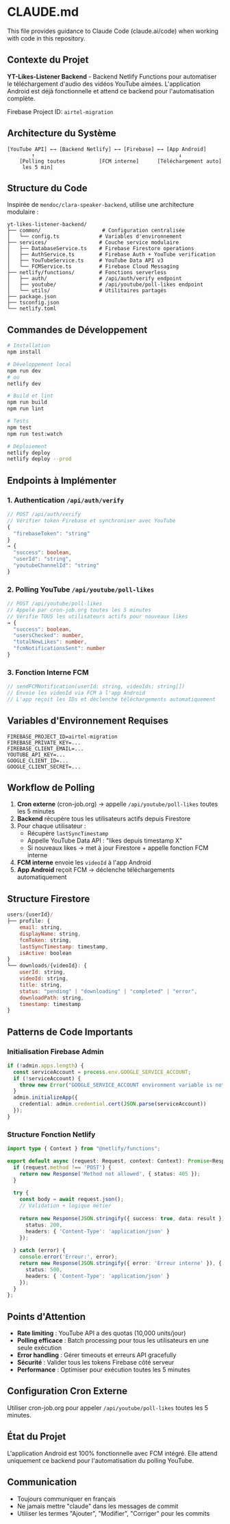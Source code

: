 # CLAUDE.md

This file provides guidance to Claude Code (claude.ai/code) when working with code in this repository.

## Contexte du Projet

**YT-Likes-Listener Backend** - Backend Netlify Functions pour automatiser le téléchargement d'audio des vidéos YouTube aimées. L'application Android est déjà fonctionnelle et attend ce backend pour l'automatisation complète.

Firebase Project ID: `airtel-migration`

## Architecture du Système

```
[YouTube API] ←→ [Backend Netlify] ←→ [Firebase] ←→ [App Android]
        ↑                                               ↓
    [Polling toutes           [FCM interne]      [Téléchargement auto]
     les 5 min]
```

## Structure du Code

Inspirée de `mendoc/clara-speaker-backend`, utilise une architecture modulaire :

```
yt-likes-listener-backend/
├── common/                    # Configuration centralisée
│   └── config.ts             # Variables d'environnement
├── services/                 # Couche service modulaire
│   ├── DatabaseService.ts    # Firebase Firestore operations
│   ├── AuthService.ts        # Firebase Auth + YouTube verification
│   ├── YouTubeService.ts     # YouTube Data API v3
│   └── FCMService.ts         # Firebase Cloud Messaging
├── netlify/functions/        # Fonctions serverless
│   ├── auth/                 # /api/auth/verify endpoint
│   ├── youtube/              # /api/youtube/poll-likes endpoint
│   └── utils/                # Utilitaires partagés
├── package.json
├── tsconfig.json
└── netlify.toml
```

## Commandes de Développement

```bash
# Installation
npm install

# Développement local
npm run dev
# ou
netlify dev

# Build et lint
npm run build
npm run lint

# Tests
npm test
npm run test:watch

# Déploiement
netlify deploy
netlify deploy --prod
```

## Endpoints à Implémenter

### 1. Authentication `/api/auth/verify`
```typescript
// POST /api/auth/verify
// Vérifier token Firebase et synchroniser avec YouTube
{
  "firebaseToken": "string"
} 
→ {
  "success": boolean,
  "userId": "string", 
  "youtubeChannelId": "string"
}
```

### 2. Polling YouTube `/api/youtube/poll-likes`
```typescript
// POST /api/youtube/poll-likes
// Appelé par cron-job.org toutes les 5 minutes
// Vérifie TOUS les utilisateurs actifs pour nouveaux likes
→ {
  "success": boolean,
  "usersChecked": number,
  "totalNewLikes": number,
  "fcmNotificationsSent": number
}
```

### 3. Fonction Interne FCM
```typescript
// sendFCMNotification(userId: string, videoIds: string[])
// Envoie les videoId via FCM à l'app Android
// L'app reçoit les IDs et déclenche téléchargements automatiquement
```

## Variables d'Environnement Requises

```env
FIREBASE_PROJECT_ID=airtel-migration
FIREBASE_PRIVATE_KEY=...
FIREBASE_CLIENT_EMAIL=...
YOUTUBE_API_KEY=...
GOOGLE_CLIENT_ID=...
GOOGLE_CLIENT_SECRET=...
```

## Workflow de Polling

1. **Cron externe** (cron-job.org) → appelle `/api/youtube/poll-likes` toutes les 5 minutes
2. **Backend** récupère tous les utilisateurs actifs depuis Firestore
3. Pour chaque utilisateur :
   - Récupère `lastSyncTimestamp` 
   - Appelle YouTube Data API : "likes depuis timestamp X"
   - Si nouveaux likes → met à jour Firestore + appelle fonction FCM interne
4. **FCM interne** envoie les `videoId` à l'app Android
5. **App Android** reçoit FCM → déclenche téléchargements automatiquement

## Structure Firestore

```javascript
users/{userId}/
├── profile: { 
    email: string,
    displayName: string,
    fcmToken: string,
    lastSyncTimestamp: timestamp,
    isActive: boolean
}
└── downloads/{videoId}: { 
    userId: string,
    videoId: string,
    title: string,
    status: "pending" | "downloading" | "completed" | "error",
    downloadPath: string,
    timestamp: timestamp
}
```

## Patterns de Code Importants

### Initialisation Firebase Admin
```typescript
if (!admin.apps.length) {
  const serviceAccount = process.env.GOOGLE_SERVICE_ACCOUNT;
  if (!serviceAccount) {
    throw new Error("GOOGLE_SERVICE_ACCOUNT environment variable is not set.");
  }
  admin.initializeApp({
    credential: admin.credential.cert(JSON.parse(serviceAccount))
  });
}
```

### Structure Fonction Netlify
```typescript
import type { Context } from "@netlify/functions";

export default async (request: Request, context: Context): Promise<Response> => {
  if (request.method !== 'POST') {
    return new Response('Method not allowed', { status: 405 });
  }
  
  try {
    const body = await request.json();
    // Validation + logique métier
    
    return new Response(JSON.stringify({ success: true, data: result }), {
      status: 200,
      headers: { 'Content-Type': 'application/json' }
    });
    
  } catch (error) {
    console.error('Erreur:', error);
    return new Response(JSON.stringify({ error: 'Erreur interne' }), {
      status: 500,
      headers: { 'Content-Type': 'application/json' }
    });
  }
};
```

## Points d'Attention

- **Rate limiting** : YouTube API a des quotas (10,000 units/jour)
- **Polling efficace** : Batch processing pour tous les utilisateurs en une seule exécution
- **Error handling** : Gérer timeouts et erreurs API gracefully
- **Sécurité** : Valider tous les tokens Firebase côté serveur
- **Performance** : Optimiser pour exécution toutes les 5 minutes

## Configuration Cron Externe

Utiliser cron-job.org pour appeler `/api/youtube/poll-likes` toutes les 5 minutes.

## État du Projet

L'application Android est 100% fonctionnelle avec FCM intégré. Elle attend uniquement ce backend pour l'automatisation du polling YouTube.

## Communication

- Toujours communiquer en français
- Ne jamais mettre "claude" dans les messages de commit
- Utiliser les termes "Ajouter", "Modifier", "Corriger" pour les commits